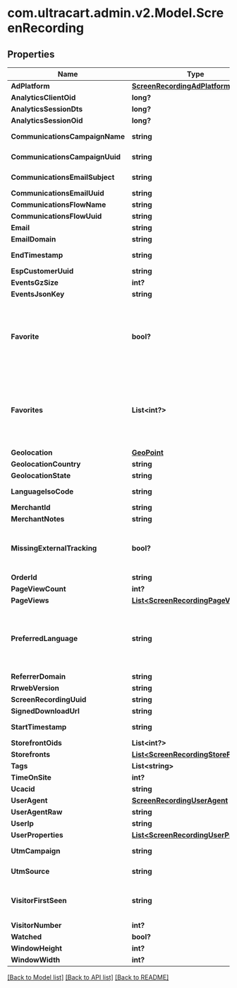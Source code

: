 # com.ultracart.admin.v2.Model.ScreenRecording
## Properties

Name | Type | Description | Notes
------------ | ------------- | ------------- | -------------
**AdPlatform** | [**ScreenRecordingAdPlatform**](ScreenRecordingAdPlatform.md) |  | [optional] 
**AnalyticsClientOid** | **long?** |  | [optional] 
**AnalyticsSessionDts** | **long?** |  | [optional] 
**AnalyticsSessionOid** | **long?** |  | [optional] 
**CommunicationsCampaignName** | **string** | Campaign Name | [optional] 
**CommunicationsCampaignUuid** | **string** | Campaign UUID | [optional] 
**CommunicationsEmailSubject** | **string** | Email subject | [optional] 
**CommunicationsEmailUuid** | **string** | Email UUID | [optional] 
**CommunicationsFlowName** | **string** | Flow Name | [optional] 
**CommunicationsFlowUuid** | **string** | Flow UUID | [optional] 
**Email** | **string** |  | [optional] 
**EmailDomain** | **string** |  | [optional] 
**EndTimestamp** | **string** | Ending timestamp | [optional] 
**EspCustomerUuid** | **string** |  | [optional] 
**EventsGzSize** | **int?** |  | [optional] 
**EventsJsonKey** | **string** |  | [optional] 
**Favorite** | **bool?** | True if the user calling the API has favorited this particular screen recording. | [optional] 
**Favorites** | **List&lt;int?&gt;** | Array of user ids that favorited this particular screen recording. | [optional] 
**Geolocation** | [**GeoPoint**](GeoPoint.md) |  | [optional] 
**GeolocationCountry** | **string** |  | [optional] 
**GeolocationState** | **string** |  | [optional] 
**LanguageIsoCode** | **string** | Language ISO code | [optional] 
**MerchantId** | **string** |  | [optional] 
**MerchantNotes** | **string** |  | [optional] 
**MissingExternalTracking** | **bool?** | True if external page view was not tracked | [optional] 
**OrderId** | **string** |  | [optional] 
**PageViewCount** | **int?** |  | [optional] 
**PageViews** | [**List&lt;ScreenRecordingPageView&gt;**](ScreenRecordingPageView.md) |  | [optional] 
**PreferredLanguage** | **string** | ISO 3 Letter language code that the customer would prefer | [optional] 
**ReferrerDomain** | **string** |  | [optional] 
**RrwebVersion** | **string** |  | [optional] 
**ScreenRecordingUuid** | **string** |  | [optional] 
**SignedDownloadUrl** | **string** |  | [optional] 
**StartTimestamp** | **string** | Starting timestamp | [optional] 
**StorefrontOids** | **List&lt;int?&gt;** |  | [optional] 
**Storefronts** | [**List&lt;ScreenRecordingStoreFront&gt;**](ScreenRecordingStoreFront.md) |  | [optional] 
**Tags** | **List&lt;string&gt;** |  | [optional] 
**TimeOnSite** | **int?** |  | [optional] 
**Ucacid** | **string** |  | [optional] 
**UserAgent** | [**ScreenRecordingUserAgent**](ScreenRecordingUserAgent.md) |  | [optional] 
**UserAgentRaw** | **string** |  | [optional] 
**UserIp** | **string** |  | [optional] 
**UserProperties** | [**List&lt;ScreenRecordingUserProperty&gt;**](ScreenRecordingUserProperty.md) |  | [optional] 
**UtmCampaign** | **string** | UTM Campaign | [optional] 
**UtmSource** | **string** | UTM Source | [optional] 
**VisitorFirstSeen** | **string** | Timestamp this visitor was first seen | [optional] 
**VisitorNumber** | **int?** |  | [optional] 
**Watched** | **bool?** |  | [optional] 
**WindowHeight** | **int?** |  | [optional] 
**WindowWidth** | **int?** |  | [optional] 


[[Back to Model list]](../README.md#documentation-for-models) [[Back to API list]](../README.md#documentation-for-api-endpoints) [[Back to README]](../README.md)


